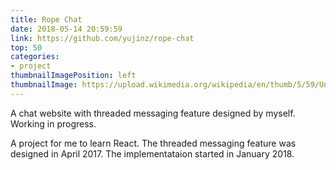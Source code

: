 ```yaml
---
title: Rope Chat
date: 2018-05-14 20:59:59
link: https://github.com/yujinz/rope-chat
top: 50
categories:
- project
thumbnailImagePosition: left
thumbnailImage: https://upload.wikimedia.org/wikipedia/en/thumb/5/59/Under_construction_svg.svg/1024px-Under_construction_svg.svg.png
---
```


A chat website with threaded messaging feature designed by myself. Working in progress.  
<!-- more -->

A project for me to learn React. The threaded messaging feature was designed in April 2017. The implementataion started in January 2018.